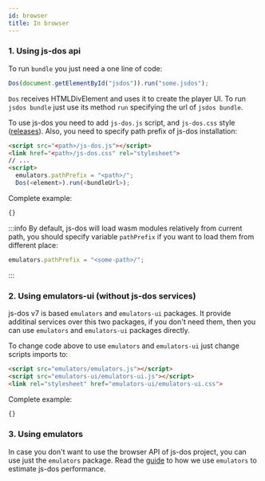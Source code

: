 ```yaml
---
id: browser
title: In browser
---
```


### 1. Using js-dos api

To run `bundle` you just need a one line of code:

```js
Dos(document.getElementById("jsdos")).run("some.jsdos");
```

`Dos` receives HTMLDivElement and uses it to create the player UI. To run `jsdos bundle`
just use its method `run` specifying the url of `jsdos bundle`.

To use js-dos you need to add `js-dos.js` script, and `js-dos.css` style ([releases](releases)).
Also, you need to specify path prefix of js-dos installation:

```html
<script src="<path>/js-dos.js"></script>
<link href="<path>/js-dos.css" rel="stylesheet">
// ...
<script>
  emulators.pathPrefix = "<path>/";
  Dos(<element>).run(<bundleUrl>);
```

Complete example:

```html title="examples/dos.html"
{}
```

:::info
By default, js-dos will load wasm modules relatively from current path,
you should specify variable `pathPrefix` if you want to load them from different place:
```js
emulators.pathPrefix = "<some-path>/";
```
:::


###  2. Using emulators-ui (without js-dos services)

js-dos v7 is based `emulators` and `emulators-ui` packages. It provide additinal services over this two packages, if you don't need them, then you can use `emulators` and  `emulators-ui` packages directly.

To change code above to use `emulators` and `emulators-ui` just change scripts imports to:
```html
<script src="emulators/emulators.js"></script>
<script src="emulators-ui/emulators-ui.js"></script>
<link rel="stylesheet" href="emulators-ui/emulators-ui.css">
```


Complete example:

```html title="examples/ui-dos.html"
{}
```

###  3. Using emulators

In case you don't want to use the browser API of js-dos project, you can use just the `emulators` package. Read the [guide](estimating-performance.md) to how we use `emulators` to estimate js-dos performance.
